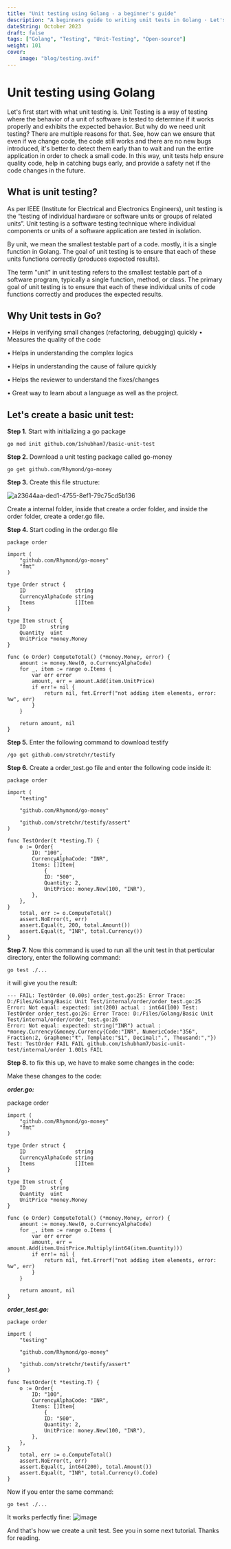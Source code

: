 ```yaml
---
title: "Unit testing using Golang - a beginner's guide"
description: "A beginners guide to writing unit tests in Golang · Let's first start with what unit testing is. Unit Testing is a way of testing where the behavior of a..."
dateString: October 2023
draft: false
tags: ["Golang", "Testing", "Unit-Testing", "Open-source"]
weight: 101
cover:
    image: "blog/testing.avif"
---
```


# Unit testing using Golang

Let's first start with what unit testing is. Unit Testing is a way of testing where the behavior of a unit of software is tested to determine if it works properly and exhibits the expected behavior. But why do we need unit testing? There are multiple reasons for that. See, how can we ensure that even if we change code, the code still works and there are no new bugs introduced, it's better to detect them early than to wait and run the entire application in order to check a small code. In this way, unit tests help ensure quality code, help in catching bugs early, and provide a safety net if the code changes in the future.

## What is unit testing?

As per IEEE (Institute for Electrical and Electronics Engineers), unit testing is the “testing of individual hardware or software units or groups of related units”. Unit testing is a software testing technique where individual components or units of a software application are tested in isolation.

By unit, we mean the smallest testable part of a code. mostly, it is a single function in Golang. The goal of unit testing is to ensure that each of these units functions correctly (produces expected results).

The term "unit" in unit testing refers to the smallest testable part of a software program, typically a single function, method, or class. The primary goal of unit testing is to ensure that each of these individual units of code functions correctly and produces the expected results.

## Why Unit tests in Go?

• Helps in verifying small changes (refactoring, debugging) quickly • Measures the quality of the code

• Helps in understanding the complex logics

• Helps in understanding the cause of failure quickly

• Helps the reviewer to understand the fixes/changes

• Great way to learn about a language as well as the project.

## Let's create a basic unit test:

**Step 1.** Start with initializing a go package

`go mod init github.com/1shubham7/basic-unit-test`

**Step 2.** Download a unit testing package called go-money

`go get github.com/Rhymond/go-money`

**Step 3.** Create this file structure:

![a23644aa-ded1-4755-8ef1-79c75cd5b136](https://github.com/1Shubham7/project-currency/assets/116020663/6bac4247-0a73-4d3d-a61d-1f087c952d49)

Create a internal folder, inside that create a order folder, and inside the order folder, create a order.go file.

**Step 4.** Start coding in the order.go file

```
package order

import (
	"github.com/Rhymond/go-money"
	"fmt"
)

type Order struct {
	ID                string
	CurrencyAlphaCode string
	Items             []Item
}

type Item struct {
	ID        string
	Quantity  uint
	UnitPrice *money.Money
}

func (o Order) ComputeTotal() (*money.Money, error) {
	amount := money.New(0, o.CurrencyAlphaCode)
	for _, item := range o.Items {
		var err error
		amount, err = amount.Add(item.UnitPrice)
		if err!= nil {
			return nil, fmt.Errorf("not adding item elements, error: %w", err)
		}
	}

	return amount, nil
}
```


**Step 5.** Enter the following command to download testify

`/go get github.com/stretchr/testify`

**Step 6.** Create a order_test.go file and enter the following code inside it:

```
package order

import (
	"testing"

	"github.com/Rhymond/go-money"

	"github.com/stretchr/testify/assert"
)

func TestOrder(t *testing.T) {
	o := Order{
		ID: "100",
		CurrencyAlphaCode: "INR",
		Items: []Item{
			{
			ID: "500",
			Quantity: 2,
			UnitPrice: money.New(100, "INR"),
		},
	},
}
	total, err := o.ComputeTotal()
	assert.NoError(t, err)
	assert.Equal(t, 200, total.Amount())
	assert.Equal(t, "INR", total.Currency())
}
```

**Step 7.** Now this command is used to run all the unit test in that perticular directory, enter the following command:

`go test ./...`

it will give you the result:

```
--- FAIL: TestOrder (0.00s) order_test.go:25: Error Trace: D:/Files/Golang/Basic Unit Test/internal/order/order_test.go:25
Error: Not equal: expected: int(200) actual : int64(100) Test: TestOrder order_test.go:26: Error Trace: D:/Files/Golang/Basic Unit Test/internal/order/order_test.go:26
Error: Not equal: expected: string("INR") actual : *money.Currency(&money.Currency{Code:"INR", NumericCode:"356", Fraction:2, Grapheme:"₹", Template:"$1", Decimal:".", Thousand:","}) Test: TestOrder FAIL FAIL github.com/1shubham7/basic-unit-test/internal/order 1.001s FAIL
```

**Step 8.** to fix this up, we have to make some changes in the code:

Make these changes to the code:

***order.go:***


package order

```
import (
	"github.com/Rhymond/go-money"
	"fmt"
)

type Order struct {
	ID                string
	CurrencyAlphaCode string
	Items             []Item
}

type Item struct {
	ID        string
	Quantity  uint
	UnitPrice *money.Money
}

func (o Order) ComputeTotal() (*money.Money, error) {
	amount := money.New(0, o.CurrencyAlphaCode)
	for _, item := range o.Items {
		var err error
		amount, err = amount.Add(item.UnitPrice.Multiply(int64(item.Quantity)))
		if err!= nil {
			return nil, fmt.Errorf("not adding item elements, error: %w", err)
		}
	}

	return amount, nil
}
```

***order_test.go:***

```
package order

import (
	"testing"

	"github.com/Rhymond/go-money"

	"github.com/stretchr/testify/assert"
)

func TestOrder(t *testing.T) {
	o := Order{
		ID: "100",
		CurrencyAlphaCode: "INR",
		Items: []Item{
			{
			ID: "500",
			Quantity: 2,
			UnitPrice: money.New(100, "INR"),
		},
	},
}
	total, err := o.ComputeTotal()
	assert.NoError(t, err)
	assert.Equal(t, int64(200), total.Amount())
	assert.Equal(t, "INR", total.Currency().Code)
}
```

Now if you enter the same command:

`go test ./...`

It works perfectly fine:
![image](https://github.com/1Shubham7/project-currency/assets/116020663/b2c0cf06-6d50-4de9-b3fd-576643e739cc)

And that's how we create a unit test. See you in some next tutorial.
Thanks for reading.
